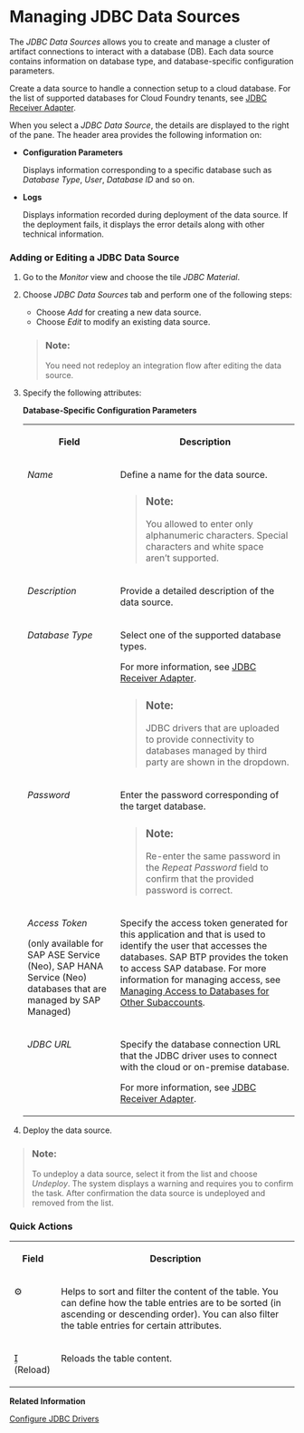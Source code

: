 <!-- loio4c873fac537248e58767f74e4a74d867 -->

<link rel="stylesheet" type="text/css" href="../css/sap-icons.css"/>

# Managing JDBC Data Sources

The *JDBC Data Sources* allows you to create and manage a cluster of artifact connections to interact with a database \(DB\). Each data source contains information on database type, and database-specific configuration parameters.

Create a data source to handle a connection setup to a cloud database. For the list of supported databases for Cloud Foundry tenants, see [JDBC Receiver Adapter](jdbc-receiver-adapter-88be644.md).

When you select a *JDBC Data Source*, the details are displayed to the right of the pane. The header area provides the following information on:

-   **Configuration Parameters**

    Displays information corresponding to a specific database such as *Database Type*, *User*, *Database ID* and so on.

-   **Logs**

    Displays information recorded during deployment of the data source. If the deployment fails, it displays the error details along with other technical information.






### Adding or Editing a JDBC Data Source

1.  Go to the *Monitor* view and choose the tile *JDBC Material*.
2.  Choose *JDBC Data Sources* tab and perform one of the following steps:

    -   Choose *Add* for creating a new data source.
    -   Choose *Edit* to modify an existing data source.

    > ### Note:  
    > You need not redeploy an integration flow after editing the data source.

3.  Specify the following attributes:

    **Database-Specific Configuration Parameters**


    <table>
    <tr>
    <th valign="top">

    Field


    
    </th>
    <th valign="top">

    Description


    
    </th>
    </tr>
    <tr>
    <td valign="top">
    
    *Name*


    
    </td>
    <td valign="top">
    
    Define a name for the data source.

    > ### Note:  
    > You allowed to enter only alphanumeric characters. Special characters and white space aren’t supported.


    
    </td>
    </tr>
    <tr>
    <td valign="top">
    
    *Description*


    
    </td>
    <td valign="top">
    
    Provide a detailed description of the data source.


    
    </td>
    </tr>
    <tr>
    <td valign="top">
    
    *Database Type*


    
    </td>
    <td valign="top">
    
    Select one of the supported database types.

    For more information, see [JDBC Receiver Adapter](jdbc-receiver-adapter-88be644.md).

    > ### Note:  
    > JDBC drivers that are uploaded to provide connectivity to databases managed by third party are shown in the dropdown.


    
    </td>
    </tr>
    <tr>
    <td valign="top">
    
    *Password*


    
    </td>
    <td valign="top">
    
    Enter the password corresponding of the target database.

    > ### Note:  
    > Re-enter the same password in the *Repeat Password* field to confirm that the provided password is correct.


    
    </td>
    </tr>
    <tr>
    <td valign="top">
    
    *Access Token*

    \(only available for SAP ASE Service \(Neo\), SAP HANA Service \(Neo\) databases that are managed by SAP Managed\)


    
    </td>
    <td valign="top">
    
    Specify the access token generated for this application and that is used to identify the user that accesses the databases. SAP BTP provides the token to access SAP database. For more information for managing access, see [Managing Access to Databases for Other Subaccounts](https://help.sap.com/viewer/d4790b2de2f4429db6f3dff54e4d7b3a/Cloud/en-US/65d582dc5f0f4c5092acc2bedc9f636d.html).


    
    </td>
    </tr>
    <tr>
    <td valign="top">
    
    *JDBC URL*


    
    </td>
    <td valign="top">
    
    Specify the database connection URL that the JDBC driver uses to connect with the cloud or on-premise database.

    For more information, see [JDBC Receiver Adapter](jdbc-receiver-adapter-88be644.md).


    
    </td>
    </tr>
    </table>
    
4.  Deploy the data source.


> ### Note:  
> To undeploy a data source, select it from the list and choose *Undeploy*. The system displays a warning and requires you to confirm the task. After confirmation the data source is undeployed and removed from the list.



### Quick Actions


<table>
<tr>
<th valign="top">

Field



</th>
<th valign="top">

Description



</th>
</tr>
<tr>
<td valign="top">

:gear:



</td>
<td valign="top">

Helps to sort and filter the content of the table. You can define how the table entries are to be sorted \(in ascending or descending order\). You can also filter the table entries for certain attributes.



</td>
</tr>
<tr>
<td valign="top">

<span class="SAP-icons"></span> \(Reload\)



</td>
<td valign="top">

Reloads the table content.



</td>
</tr>
</table>

**Related Information**  


[Configure JDBC Drivers](configure-jdbc-drivers-77c7d95.md "Learn how to upload and deploy JDBC type-4 compliant third-party drivers on Cloud Integration service.")

